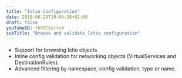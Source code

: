 ```yaml
---
title: "Istio Configuration"
date: 2018-06-20T19:04:38+02:00
draft: false
youTubeID: f6V9CGoltv4
subTitle: "Browse and validate Istio configuration"
---
```

* Support for browsing Istio objects.
* Inline config validation for networking objects (VirtualServices and DestinationRules).
* Advanced filtering by namespace, config validation, type or name.

  





